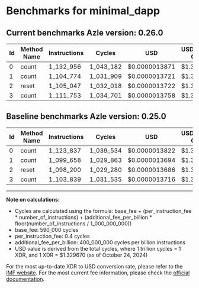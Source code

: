 # Benchmarks for minimal_dapp

## Current benchmarks Azle version: 0.26.0

| Id  | Method Name | Instructions | Cycles    | USD           | USD/Million Calls | Change                          |
| --- | ----------- | ------------ | --------- | ------------- | ----------------- | ------------------------------- |
| 0   | count       | 1_132_956    | 1_043_182 | $0.0000013871 | $1.38             | <font color="red">+9_119</font> |
| 1   | count       | 1_104_774    | 1_031_909 | $0.0000013721 | $1.37             | <font color="red">+5_116</font> |
| 2   | reset       | 1_105_047    | 1_032_018 | $0.0000013722 | $1.37             | <font color="red">+6_847</font> |
| 3   | count       | 1_111_753    | 1_034_701 | $0.0000013758 | $1.37             | <font color="red">+7_914</font> |

## Baseline benchmarks Azle version: 0.25.0

| Id  | Method Name | Instructions | Cycles    | USD           | USD/Million Calls |
| --- | ----------- | ------------ | --------- | ------------- | ----------------- |
| 0   | count       | 1_123_837    | 1_039_534 | $0.0000013822 | $1.38             |
| 1   | count       | 1_099_658    | 1_029_863 | $0.0000013694 | $1.36             |
| 2   | reset       | 1_098_200    | 1_029_280 | $0.0000013686 | $1.36             |
| 3   | count       | 1_103_839    | 1_031_535 | $0.0000013716 | $1.37             |

---

**Note on calculations:**

- Cycles are calculated using the formula: base_fee + (per_instruction_fee \* number_of_instructions) + (additional_fee_per_billion \* floor(number_of_instructions / 1_000_000_000))
- base_fee: 590_000 cycles
- per_instruction_fee: 0.4 cycles
- additional_fee_per_billion: 400_000_000 cycles per billion instructions
- USD value is derived from the total cycles, where 1 trillion cycles = 1 XDR, and 1 XDR = $1.329670 (as of October 24, 2024)

For the most up-to-date XDR to USD conversion rate, please refer to the [IMF website](https://www.imf.org/external/np/fin/data/rms_sdrv.aspx).
For the most current fee information, please check the [official documentation](https://internetcomputer.org/docs/current/developer-docs/gas-cost#execution).
